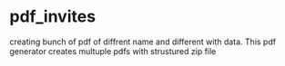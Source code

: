 # pdf_invites
creating bunch of pdf of diffrent name and different with data.
This pdf generator creates multuple pdfs with strustured zip file
